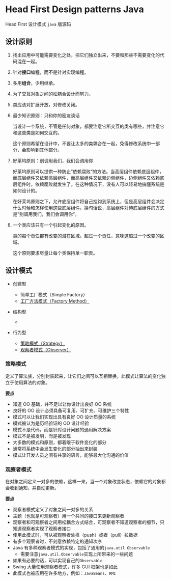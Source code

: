 # Head First Design patterns Java

Head First 设计模式 `java` 版源码

## 设计原则

1. 找出应用中可能需要变化之处，把它们独立出来，不要和那些不需要变化的代码混在一起。

2. 针对**接口**编程，而不是针对实现编程。

3. 多用**组合**，少用继承。

4. 为了交互对象之间的松耦合设计而努力。

5. 类应该对扩展开放，对修改关闭。

6. 最少知识原则：只和你的密友谈话

   当设计一个系统，不管是任何对象，都要注意它所交互的类有哪些，并注意它和这些类是如何交互的。

   这个原则希望在设计中，不要让太多的类耦合在一起，免得修改系统中一部分，会影响到其他部分。

7. 好莱坞原则：别调用我们，我们会调用你

   好莱坞原则可以提供一种防止”依赖腐败“的方法。当高层组件依赖底层组件，而底层组件又依赖高层组件，而高层组件又依赖边侧组件，边侧组件又依赖底层组件时，依赖腐败就发生了。在这种情况下，没有人可以轻易地搞懂系统是如何设计的。

   在好莱坞原则之下，允许底层组件将自己挂钩到系统上，但是高层组件会决定什么时候和怎样使用这些底层组件。换句话说，高层组件对待底层组件的方式是”别调用我们，我们会调用你“。

8. 一个类应该只有一个引起变化的原因。

   类的每个责任都有改变的潜在区域。超过一个责任，意味这超过一个改变的区域。

   这个原则要求尽量让每个类保持单一职责。

## 设计模式

- 创建型

    - 简单工厂模式（Simple Factory）
    - [工厂方法模式（Factory Method）](#factory-method)


- 结构型

    -


- 行为型

    - [策略模式（Strategy）](#strategy)
    - [观察者模式（Observer）](#observer)

<h3 id="strategy"> 策略模式</h3>

定义了算法族，分别封装起来，让它们之间可以互相替换，此模式让算法的变化独立于使用算法的对象。

**要点**

- 知道 OO 基础，并不足以让你设计出良好 OO 系统
- 良好的 OO 设计必须具备可复用、可扩充、可维护三个特性
- 模式可以让我们实现出具有良好 OO 设计质量的系统
- 模式被认为是历经验证的 OO 设计经验
- 模式不是代码，而是针对设计问题的通用解决方案
- 模式不是被发明，而是被发现
- 大多数的模式和原则，都着眼于软件变化的部分
- 通常将系统中会发生变化的部分抽出来封装
- 模式让开发人员之间有共享的语言，能够最大化沟通的价值

<h3 id="observer">观察者模式</h3>

在对象之间定义一对多的依赖，这样一来，当一个对象改变状态，依赖它的对象都会收到通知，并自动更新。

**要点**

- 观察者模式定义了对象之间一对多的关系
- 主题（也就是可观察者）用一个共同的接口来更新观察者
- 观察者和可观察者之间用松耦合方式结合，可观察者不知道观察者的细节，只知道观察者实现了观察者接口
- 使用此模式时，可从被观察者处推（push）或者（pull）拉数据
- 有多个观察者时，不刻意依赖特定的通知次序
- Java 有多种观察者模式的实现，包括了通用的`java.util.Observable`
    - 需要注意`java.util.Observable`实现上所带来的一些问题
- 如果有必要的话，可以实现自己的`Observable`
- Swing 大量使用观察者模式，许多 GUI 框架也是如此
- 此模式也被应用在许多地方，例如：`JavaBeans`、`RMI`